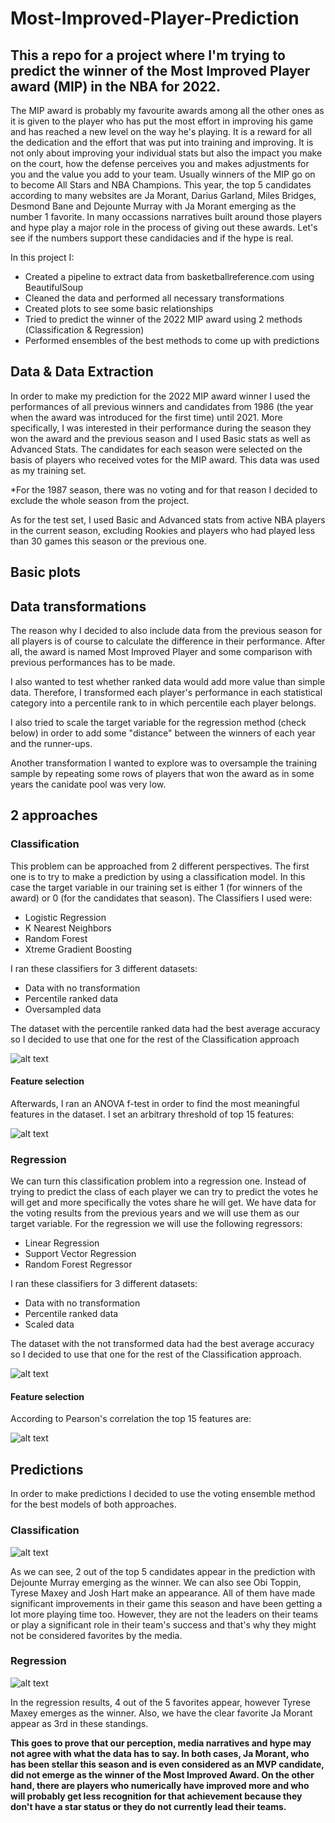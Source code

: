 # Most-Improved-Player-Prediction

## This a repo for a project where I'm trying to predict the winner of the Most Improved Player award (MIP) in the NBA for 2022.

The MIP award is probably my favourite awards among all the other ones as it is given to the player who has put the most effort in improving his game and has reached a new level on the way he's playing. It is a reward for all the dedication and the effort that was put into training and improving. It is not only about improving your individual stats but also the impact you make on the court, how the defense perceives you and makes adjustments for you and the value you add to your team. Usually winners of the MIP go on to become All Stars and NBA Champions. This year, the top 5 candidates according to many websites are Ja Morant, Darius Garland, Miles Bridges, Desmond Bane and Dejounte Murray with Ja Morant emerging as the number 1 favorite. In many occassions narratives built around those players and hype play a major role in the process of giving out these awards. Let's see if the numbers support these candidacies and if the hype is real.  

In this project I:
- Created a pipeline to extract data from basketballreference.com using BeautifulSoup
- Cleaned the data and performed all necessary transformations
- Created plots to see some basic relationships
- Tried to predict the winner of the 2022 MIP award using 2 methods (Classification & Regression)
- Performed ensembles of the best methods to come up with predictions


## Data & Data Extraction

In order to make my prediction for the 2022 MIP award winner I used the performances of all previous winners and candidates from 1986 (the year when the award was introduced for the first time) until 2021. More specifically, I was interested in their performance during the season they won the award and the previous season and I used Basic stats as well as Advanced Stats. The candidates for each season were selected on the basis of players who received votes for the MIP award. This data was used as my training set.

*For the 1987 season, there was no voting and for that reason I decided to exclude the whole season from the project.

As for the test set, I used Basic and Advanced stats from active NBA players in the current season, excluding Rookies and players who had played less than 30 games this season or the previous one.

## Basic plots

## Data transformations

The reason why I decided to also include data from the previous season for all players is of course to calculate the difference in their performance. After all, the award is named Most Improved Player and some comparison with previous performances has to be made.

I also wanted to test whether ranked data would add more value than simple data. Therefore, I transformed each player's performance in each statistical category into a percentile rank to in which percentile each player belongs.

I also tried to scale the target variable for the regression method (check below) in order to add some "distance" between the winners of each year and the runner-ups.

Another transformation I wanted to explore was to oversample the training sample by repeating some rows of players that won the award as in some years the canidate pool was very low.

## 2 approaches

### Classification

This problem can be approached from 2 different perspectives. The first one is to try to make a prediction by using a classification model. In this case the target variable in our training set is either 1 (for winners of the award) or 0 (for the candidates that season). The Classifiers I used were:
- Logistic Regression
- K Nearest Neighbors
- Random Forest
- Xtreme Gradient Boosting

I ran these classifiers for 3 different datasets:
- Data with no transformation
- Percentile ranked data
- Oversampled data

The dataset with the percentile ranked data had the best average accuracy so I decided to use that one for the rest of the Classification approach

![alt text](https://github.com/MarlinMyrte/Most-Improved-Player-Prediction/blob/main/clf_accuracies.png "Classification Accuracies")

#### Feature selection

Afterwards, I ran an ANOVA f-test in order to find the most meaningful features in the dataset. I set an arbitrary threshold of top 15 features:

![alt text](https://github.com/MarlinMyrte/Most-Improved-Player-Prediction/blob/main/clf_best_features.png "Classification Best Features")

### Regression

We can turn this classification problem into a regression one. Instead of trying to predict the class of each player we can try to predict the votes he will get and more specifically the votes share he will get. We have data for the voting results from the previous years and we will use them as our target variable. For the regression we will use the following regressors:
 - Linear Regression
 - Support Vector Regression
 - Random Forest Regressor

I ran these classifiers for 3 different datasets:
- Data with no transformation
- Percentile ranked data
- Scaled data

The dataset with the not transformed data had the best average accuracy so I decided to use that one for the rest of the Classification approach.

![alt text](https://github.com/MarlinMyrte/Most-Improved-Player-Prediction/blob/main/reg_accuracies.png "Regression Accuracies")

#### Feature selection
According to Pearson's correlation the top 15 features are:

![alt text](https://github.com/MarlinMyrte/Most-Improved-Player-Prediction/blob/main/reg_best_features.png "Classification Best Features")


## Predictions

In order to make predictions I decided to use the voting ensemble method for the best models of both approaches.

### Classification
![alt text](https://github.com/MarlinMyrte/Most-Improved-Player-Prediction/blob/main/clf_pred.png "Classification Predictions")

As we can see, 2 out of the top 5 candidates appear in the prediction with Dejounte Murray emerging as the winner. We can also see Obi Toppin, Tyrese Maxey and Josh Hart make an appearance. All of them have made significant improvements in their game this season and have been getting a lot more playing time too. However, they are not the leaders on their teams or play a significant role in their team's success and that's why they might not be considered favorites by the media.

### Regression

![alt text](https://github.com/MarlinMyrte/Most-Improved-Player-Prediction/blob/main/reg_pred.png "Regression Predictions")

In the regression results, 4 out of the 5 favorites appear, however Tyrese Maxey emerges as the winner. Also, we have the clear favorite Ja Morant appear as 3rd in these standings.

**This goes to prove that our perception, media narratives and hype may not agree with what the data has to say. In both cases, Ja Morant, who has been stellar this season and is even considered as an MVP candidate, did not emerge as the winner of the Most Improved Award. On the other hand, there are players who numerically have improved more and who will probably get less recognition for that achievement because they don't have a star status or they do not currently lead their teams.**
